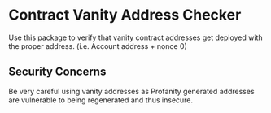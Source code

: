 # Contract Vanity Address Checker

Use this package to verify that vanity contract addresses get deployed with the proper address. (i.e. Account address + nonce 0)

## Security Concerns
Be very careful using vanity addresses as Profanity generated addresses are vulnerable to being regenerated and thus insecure.